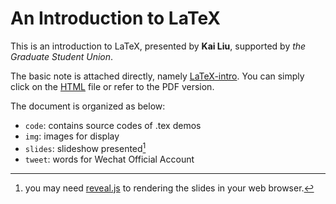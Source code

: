 # An Introduction to LaTeX

This is an introduction to LaTeX, presented by **Kai Liu**, supported by *the Graduate Student Union*.

The basic note is attached directly, namely [LaTeX-intro](LaTeX-intro.md). You can simply click on the [HTML](LaTeX-intro) file or refer to the PDF version.

The document is organized as below:

- `code`: contains source codes of .tex demos
- `img`: images for display
- `slides`: slideshow presented[^slides]
- `tweet`: words for Wechat Official Account

[^slides]: you may need [reveal.js](https://github.com/hakimel/reveal.js) to rendering the slides in your web browser.